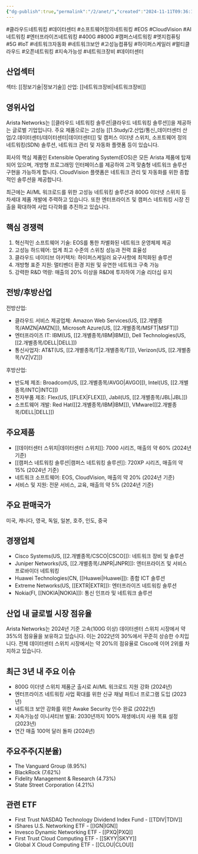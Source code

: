 ```yaml
---
{"dg-publish":true,"permalink":"/2/anet/","created":"2024-11-11T09:36:12.713+09:00","updated":"2025-06-03T20:05:57.668+09:00"}
---
```


#클라우드네트워킹 #데이터센터 #소프트웨어정의네트워킹 #EOS #CloudVision #AI네트워킹 #엔터프라이즈네트워킹 #400G #800G #캠퍼스네트워킹 #엣지컴퓨팅 #5G #IoT #네트워크자동화 #네트워크보안 #고성능컴퓨팅 #하이퍼스케일러 #멀티클라우드 #오픈네트워킹 #지속가능성 #네트워크장비 #데이터센터 

## 산업섹터

섹터: [[정보기술\|정보기술]]
산업: [[네트워크장비\|네트워크장비]]

## 영위사업

Arista Networks는 [[클라우드 네트워킹 솔루션\|클라우드 네트워킹 솔루션]]을 제공하는 글로벌 기업입니다. 주요 제품으로는 고성능 [[1.Study/2.산업/통신_데이터센터 산업/2.데이터센터/데이터센터\|데이터센터]] 및 캠퍼스 이더넷 스위치, 소프트웨어 정의 네트워킹(SDN) 솔루션, 네트워크 관리 및 자동화 플랫폼 등이 있습니다.

회사의 핵심 제품인 Extensible Operating System(EOS)은 모든 Arista 제품에 탑재되어 있으며, 개방형 프로그래밍 인터페이스를 제공하여 고객 맞춤형 네트워크 솔루션 구현을 가능하게 합니다. CloudVision 플랫폼은 네트워크 관리 및 자동화를 위한 종합적인 솔루션을 제공합니다.

최근에는 AI/ML 워크로드를 위한 고성능 네트워킹 솔루션과 800G 이더넷 스위치 등 차세대 제품 개발에 주력하고 있습니다. 또한 엔터프라이즈 및 캠퍼스 네트워킹 시장 진출을 확대하여 사업 다각화를 추진하고 있습니다.

## 핵심 경쟁력

1. 혁신적인 소프트웨어 기술: EOS를 통한 차별화된 네트워크 운영체제 제공
2. 고성능 하드웨어: 업계 최고 수준의 스위칭 성능과 전력 효율성
3. 클라우드 네이티브 아키텍처: 하이퍼스케일러 요구사항에 최적화된 솔루션
4. 개방형 표준 지원: 멀티벤더 환경 지원 및 유연한 네트워크 구축 가능
5. 강력한 R&D 역량: 매출의 20% 이상을 R&D에 투자하여 기술 리더십 유지

## 전방/후방산업

전방산업:

- 클라우드 서비스 제공업체: Amazon Web Services(US, [[2.개별종목/AMZN\|AMZN]]), Microsoft Azure(US, [[2.개별종목/MSFT\|MSFT]])
- 엔터프라이즈 IT: IBM(US, [[2.개별종목/IBM\|IBM]]), Dell Technologies(US, [[2.개별종목/DELL\|DELL]])
- 통신사업자: AT&T(US, [[2.개별종목/T\|2.개별종목/T]]), Verizon(US, [[2.개별종목/VZ\|VZ]])

후방산업:

- 반도체 제조: Broadcom(US, [[2.개별종목/AVGO\|AVGO]]), Intel(US, [[2.개별종목/INTC\|INTC]])
- 전자부품 제조: Flex(US, [[FLEX\|FLEX]]), Jabil(US, [[2.개별종목/JBL\|JBL]])
- 소프트웨어 개발: Red Hat([[2.개별종목/IBM\|IBM]]), VMware([[2.개별종목/DELL\|DELL]])

## 주요제품

- [[데이터센터 스위치\|데이터센터 스위치]]: 7000 시리즈, 매출의 약 60% (2024년 기준)
- [[캠퍼스 네트워킹 솔루션\|캠퍼스 네트워킹 솔루션]]: 720XP 시리즈, 매출의 약 15% (2024년 기준)
- 네트워크 소프트웨어: EOS, CloudVision, 매출의 약 20% (2024년 기준)
- 서비스 및 지원: 전문 서비스, 교육, 매출의 약 5% (2024년 기준)

## 주요 판매국가

미국, 캐나다, 영국, 독일, 일본, 호주, 인도, 중국

## 경쟁업체

- Cisco Systems(US, [[2.개별종목/CSCO\|CSCO]]): 네트워크 장비 및 솔루션
- Juniper Networks(US, [[2.개별종목/JNPR\|JNPR]]): 엔터프라이즈 및 서비스 프로바이더 네트워킹
- Huawei Technologies(CN, [[Huawei\|Huawei]]): 종합 ICT 솔루션
- Extreme Networks(US, [[EXTR\|EXTR]]): 엔터프라이즈 네트워킹 솔루션
- Nokia(FI, [[NOKIA\|NOKIA]]): 통신 인프라 및 네트워크 솔루션

## 산업 내 글로벌 시장 점유율

Arista Networks는 2024년 기준 고속(100G 이상) 데이터센터 스위치 시장에서 약 35%의 점유율을 보유하고 있습니다. 이는 2022년의 30%에서 꾸준히 상승한 수치입니다. 전체 데이터센터 스위치 시장에서는 약 20%의 점유율로 Cisco에 이어 2위를 차지하고 있습니다.

## 최근 3년 내 주요 이슈

- 800G 이더넷 스위치 제품군 출시로 AI/ML 워크로드 지원 강화 (2024년)
- 엔터프라이즈 네트워킹 사업 확대를 위한 신규 채널 파트너 프로그램 도입 (2023년)
- 네트워크 보안 강화를 위한 Awake Security 인수 완료 (2022년)
- 지속가능성 이니셔티브 발표: 2030년까지 100% 재생에너지 사용 목표 설정 (2023년)
- 연간 매출 100억 달러 돌파 (2024년)

## 주요주주(지분율)

- The Vanguard Group (8.95%)
- BlackRock (7.62%)
- Fidelity Management & Research (4.73%)
- State Street Corporation (4.21%)

## 관련 ETF

- First Trust NASDAQ Technology Dividend Index Fund - [[TDIV\|TDIV]]
- iShares U.S. Networking ETF - [[IGN\|IGN]]
- Invesco Dynamic Networking ETF - [[PXQ\|PXQ]]
- First Trust Cloud Computing ETF - [[SKYY\|SKYY]]
- Global X Cloud Computing ETF - [[CLOU\|CLOU]]